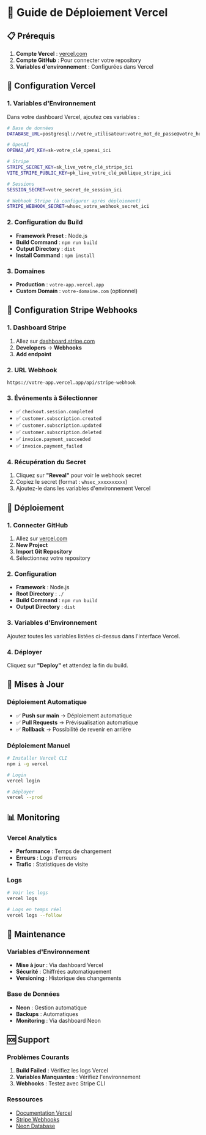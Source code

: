 # 🚀 Guide de Déploiement Vercel

## 📋 Prérequis

1. **Compte Vercel** : [vercel.com](https://vercel.com)
2. **Compte GitHub** : Pour connecter votre repository
3. **Variables d'environnement** : Configurées dans Vercel

## 🔧 Configuration Vercel

### 1. Variables d'Environnement

Dans votre dashboard Vercel, ajoutez ces variables :

```bash
# Base de données
DATABASE_URL=postgresql://votre_utilisateur:votre_mot_de_passe@votre_host/votre_database?sslmode=require

# OpenAI
OPENAI_API_KEY=sk-votre_clé_openai_ici

# Stripe
STRIPE_SECRET_KEY=sk_live_votre_clé_stripe_ici
VITE_STRIPE_PUBLIC_KEY=pk_live_votre_clé_publique_stripe_ici

# Sessions
SESSION_SECRET=votre_secret_de_session_ici

# Webhook Stripe (à configurer après déploiement)
STRIPE_WEBHOOK_SECRET=whsec_votre_webhook_secret_ici
```

### 2. Configuration du Build

- **Framework Preset** : Node.js
- **Build Command** : `npm run build`
- **Output Directory** : `dist`
- **Install Command** : `npm install`

### 3. Domaines

- **Production** : `votre-app.vercel.app`
- **Custom Domain** : `votre-domaine.com` (optionnel)

## 🔗 Configuration Stripe Webhooks

### 1. Dashboard Stripe

1. Allez sur [dashboard.stripe.com](https://dashboard.stripe.com)
2. **Developers** → **Webhooks**
3. **Add endpoint**

### 2. URL Webhook

```
https://votre-app.vercel.app/api/stripe-webhook
```

### 3. Événements à Sélectionner

- ✅ `checkout.session.completed`
- ✅ `customer.subscription.created`
- ✅ `customer.subscription.updated`
- ✅ `customer.subscription.deleted`
- ✅ `invoice.payment_succeeded`
- ✅ `invoice.payment_failed`

### 4. Récupération du Secret

1. Cliquez sur **"Reveal"** pour voir le webhook secret
2. Copiez le secret (format : `whsec_xxxxxxxxxx`)
3. Ajoutez-le dans les variables d'environnement Vercel

## 🚀 Déploiement

### 1. Connecter GitHub

1. Allez sur [vercel.com](https://vercel.com)
2. **New Project**
3. **Import Git Repository**
4. Sélectionnez votre repository

### 2. Configuration

- **Framework** : Node.js
- **Root Directory** : `./`
- **Build Command** : `npm run build`
- **Output Directory** : `dist`

### 3. Variables d'Environnement

Ajoutez toutes les variables listées ci-dessus dans l'interface Vercel.

### 4. Déployer

Cliquez sur **"Deploy"** et attendez la fin du build.

## 🔄 Mises à Jour

### Déploiement Automatique

- ✅ **Push sur main** → Déploiement automatique
- ✅ **Pull Requests** → Prévisualisation automatique
- ✅ **Rollback** → Possibilité de revenir en arrière

### Déploiement Manuel

```bash
# Installer Vercel CLI
npm i -g vercel

# Login
vercel login

# Déployer
vercel --prod
```

## 📊 Monitoring

### Vercel Analytics

- **Performance** : Temps de chargement
- **Erreurs** : Logs d'erreurs
- **Trafic** : Statistiques de visite

### Logs

```bash
# Voir les logs
vercel logs

# Logs en temps réel
vercel logs --follow
```

## 🔧 Maintenance

### Variables d'Environnement

- **Mise à jour** : Via dashboard Vercel
- **Sécurité** : Chiffrées automatiquement
- **Versioning** : Historique des changements

### Base de Données

- **Neon** : Gestion automatique
- **Backups** : Automatiques
- **Monitoring** : Via dashboard Neon

## 🆘 Support

### Problèmes Courants

1. **Build Failed** : Vérifiez les logs Vercel
2. **Variables Manquantes** : Vérifiez l'environnement
3. **Webhooks** : Testez avec Stripe CLI

### Ressources

- [Documentation Vercel](https://vercel.com/docs)
- [Stripe Webhooks](https://stripe.com/docs/webhooks)
- [Neon Database](https://neon.tech/docs) 